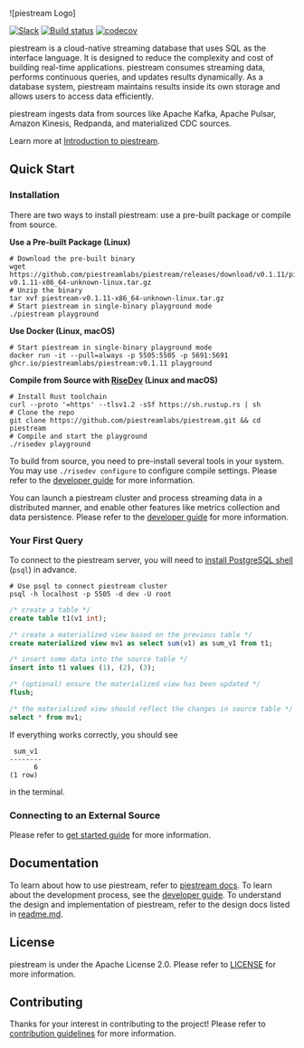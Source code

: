 ![piestream Logo]

[![Slack](https://badgen.net/badge/Slack/Join%20piestream/0abd59?icon=slack)](https://join.slack.com/t/piestream-community/shared_invite/zt-120rft0mr-d8uGk3d~NZiZAQWPnElOfw)
[![Build status](https://badge.buildkite.com/9394d2bca0f87e2e97aa78b25f765c92d4207c0b65e7f6648f.svg)](https://buildkite.com/singularity-data/main)
[![codecov](https://codecov.io/gh/piestreamlabs/piestream/branch/main/graph/badge.svg?token=EB44K9K38B)](https://codecov.io/gh/piestreamlabs/piestream)

piestream is a cloud-native streaming database that uses SQL as the interface language. It is designed to reduce the complexity and cost of building real-time applications. piestream consumes streaming data, performs continuous queries, and updates results dynamically. As a database system, piestream maintains results inside its own storage and allows users to access data efficiently.

piestream ingests data from sources like Apache Kafka, Apache Pulsar, Amazon Kinesis, Redpanda, and materialized CDC sources.

Learn more at [Introduction to piestream](https://www.piestream.dev/docs/latest/intro/).

## Quick Start

### Installation

There are two ways to install piestream: use a pre-built package or compile from source.

**Use a Pre-built Package (Linux)**

```shell
# Download the pre-built binary
wget https://github.com/piestreamlabs/piestream/releases/download/v0.1.11/piestream-v0.1.11-x86_64-unknown-linux.tar.gz
# Unzip the binary
tar xvf piestream-v0.1.11-x86_64-unknown-linux.tar.gz
# Start piestream in single-binary playground mode
./piestream playground
```

**Use Docker (Linux, macOS)**

```shell
# Start piestream in single-binary playground mode
docker run -it --pull=always -p 5505:5505 -p 5691:5691 ghcr.io/piestreamlabs/piestream:v0.1.11 playground
```

**Compile from Source with [RiseDev](docs/developer-guide.md#set-up-the-development-environment) (Linux and macOS)**

```shell
# Install Rust toolchain
curl --proto '=https' --tlsv1.2 -sSf https://sh.rustup.rs | sh
# Clone the repo
git clone https://github.com/piestreamlabs/piestream.git && cd piestream
# Compile and start the playground
./risedev playground
```

To build from source, you need to pre-install several tools in your system. You may use `./risedev configure` to configure compile settings. Please refer to the [developer guide](docs/developer-guide.md) for more information.

You can launch a piestream cluster and process streaming data in a distributed manner, and enable other features like metrics collection and data persistence. Please refer to the [developer guide](docs/developer-guide.md) for more information.

### Your First Query

To connect to the piestream server, you will need to [install PostgreSQL shell](docs/developer-guide.md#set-up-the-development-environment) (`psql`) in advance.

```shell
# Use psql to connect piestream cluster
psql -h localhost -p 5505 -d dev -U root
```

```sql
/* create a table */
create table t1(v1 int);

/* create a materialized view based on the previous table */
create materialized view mv1 as select sum(v1) as sum_v1 from t1;

/* insert some data into the source table */
insert into t1 values (1), (2), (3);

/* (optional) ensure the materialized view has been updated */
flush;

/* the materialized view should reflect the changes in source table */
select * from mv1;
```

If everything works correctly, you should see

```
 sum_v1
--------
      6
(1 row)
```

in the terminal.

### Connecting to an External Source

Please refer to [get started guide](https://www.piestream.dev/docs/latest/get-started/) for more information.

## Documentation

To learn about how to use piestream, refer to [piestream docs](https://www.piestream.dev/). To learn about the development process, see the [developer guide](docs/developer-guide.md). To understand the design and implementation of piestream, refer to the design docs listed in [readme.md](docs/README.md).

## License

piestream is under the Apache License 2.0. Please refer to [LICENSE](LICENSE) for more information.

## Contributing

Thanks for your interest in contributing to the project! Please refer to [contribution guidelines](CONTRIBUTING.md) for more information.

